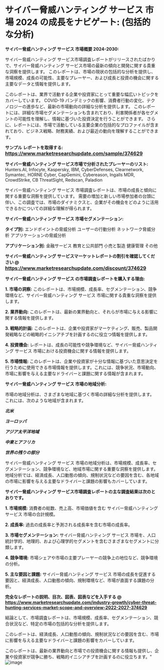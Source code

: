 # サイバー脅威ハンティング サービス 市場 2024 の成長をナビゲート: (包括的な分析)

<strong>サイバー脅威ハンティング サービス 市場概要 2024-2030:</strong>

サイバー脅威ハンティング サービス市場調査レポートがリリースされたばかりで、サイバー脅威ハンティング サービス市場の最新の傾向と開発に関する貴重な洞察を提供します。 このレポートは、市場の現状の包括的な分析を提供し、市場規模、成長の可能性、主要なプレーヤー、および成長と投資の機会に関する主要なデータと情報を提供します。

このレポートは、業界で活動する企業や投資家にとって重要な幅広いトピックをカバーしています。 COVID-19 パンデミックの影響、消費者行動の変化、テクノロジーの進歩など、最新の市場動向の詳細な分析を提供します。 このレポートには、詳細な市場セグメンテーションも含まれており、利害関係者が各セグメントの可能性を理解し、情報に基づいた投資決定を行うことができます。 さらに、レポートには、市場で活動している主要企業の包括的なプロファイルが含まれており、ビジネス戦略、財務実績、および最近の動向を理解することができます。



<strong>サンプル レポートを取得する: <a href=https://www.marketresearchupdate.com/sample/374629><font size=3 color=#0000ff>https://www.marketresearchupdate.com/sample/374629</font></a></strong>



<strong>サイバー脅威ハンティング サービス市場で分析されたプレーヤーのリスト:</strong>
Hunters.AI, Infocyte, Kaspersky, IBM, CyberDefenses, Clearnetwork, Symantec, HORNE Cyber, CapGemini, Cybereason, Ingalls MDR, CrowdStrike, CB ThreatSight, Redscan, Paladion

サイバー脅威ハンティング サービス 市場調査レポートは、市場の成長と傾向に関する重要な洞察を提供しています。 需要の増加と新しい市場参加者の台頭に伴い、この調査では、市場のダイナミクスと、企業がその機会をどのように活用できるかについての詳細な理解が得られます。



<strong>サイバー脅威ハンティング サービス 市場セグメンテーション:</strong>



<strong>タイプ別:</strong>
エンドポイントの脅威分析
ユーザーの行動分析
ネットワーク脅威分析
アプリケーションの脅威分析



<strong>アプリケーション別:</strong>
金融サービス
教育と公共部門
小売と製造
健康管理
その他



<strong>サイバー脅威ハンティング サービスマーケットレポートの割引を確認してください @ <a href=https://www.marketresearchupdate.com/discount/374629><font size=3 color=#0000ff>https://www.marketresearchupdate.com/discount/374629</font></a></strong>



<strong>サイバー脅威ハンティング サービス の市場調査レポートを購入する理由:</strong>



<strong>1. 市場の洞察:</strong> このレポートは、市場規模、成長率、セグメンテーション、競争環境など、サイバー脅威ハンティング サービス 市場に関する貴重な洞察を提供します。



<strong>2. 業界動向:</strong> このレポートは、最新の業界動向と、それらが市場に与える影響に関する情報を提供します。



<strong>3. 戦略的計画:</strong> このレポートは、企業や投資家がマーケティング、販売、製品開発戦略などの戦略的イニシアチブを計画するのに役立つ情報を提供します。



<strong>4. 投資機会:</strong> レポートは、成長の可能性や競争環境など、サイバー脅威ハンティング サービス 市場における投資機会に関する情報を提供します。



<strong>5. 市場情報:</strong> このレポートは、企業や投資家が十分な情報に基づいた意思決定を行うために使用できる市場情報を提供します。これには、競争状況、市場動向、市場に影響を与える主要なドライバーと課題に関する情報が含まれます。



<strong>サイバー脅威ハンティング サービス 市場の地域分析:</strong>

市場の地域分析は、さまざまな地域に基づく市場の詳細な分析を提供します。 これには、次のような地域が含まれます。

<em>

<strong>北米</strong></em>
<em>

<strong>ヨーロッパ</strong></em>
<em>

<strong>アジア太平洋地域</strong></em>
<em>

<strong>中東とアフリカ</strong></em>
<em>

<strong>世界の残りの部分</strong></em>

サイバー脅威ハンティング サービス 市場の地域分析は、市場規模、成長率、セグメンテーション、競争環境など、地域市場に関する重要な洞察を提供します。 地域分析では、経済成長、人口動態の傾向、規制状況などの要因を含む、各地域の市場に影響を与える主要なドライバーと課題の影響もカバーしています。



<strong>サイバー脅威ハンティング サービス市場調査レポートの主な調査結果は次のとおりです。</strong>



<strong>1. 市場規模:</strong> 消費者の総数、売上高、市場価値を含む サイバー脅威ハンティング サービス 市場の合計規模。



<strong>2. 成長率:</strong> 過去の成長率と予測される成長率を含む市場の成長率。



<strong>3. 市場セグメンテーション:</strong> サイバー脅威ハンティング サービス 市場を、人口統計学的、地理的、および心理学的セグメントを含むさまざまなセグメントに分類します。



<strong>4. 競争環境:</strong> 市場シェアや市場の主要プレーヤーの競争上の地位など、競争環境の分析。



<strong>5. 主な要因と課題:</strong> サイバー脅威ハンティング サービス 市場の成長を促進する要因と、経済成長、人口動態の傾向、規制環境など、市場が直面する課題の分析。



<strong><b>完全なレポートの説明、目次、図表、図表などを入手する @ <a href=https://www.marketresearchupdate.com/industry-growth/cyber-threat-hunting-services-market-scope-and-overview-2022-2027-374629>https://www.marketresearchupdate.com/industry-growth/cyber-threat-hunting-services-market-scope-and-overview-2022-2027-374629</a></b></strong>

結論として、市場調査レポートは、市場規模、成長率、セグメンテーション、競合状況など、特定の市場の包括的な分析を提供します。

このレポートは、経済成長、人口動態の傾向、規制状況などの要因を含む、市場に影響を与える主要なドライバーと課題の影響をカバーしています。

このレポートは、最新の業界動向と市場での投資機会に関する情報も提供し、企業や投資家が競争に勝ち、戦略的イニシアチブを計画するのに役立ちます。"
![image](https://github.com/renukap7961/renukap7961/assets/163852544/0225c53c-837d-49f9-82e7-da433161d599)
